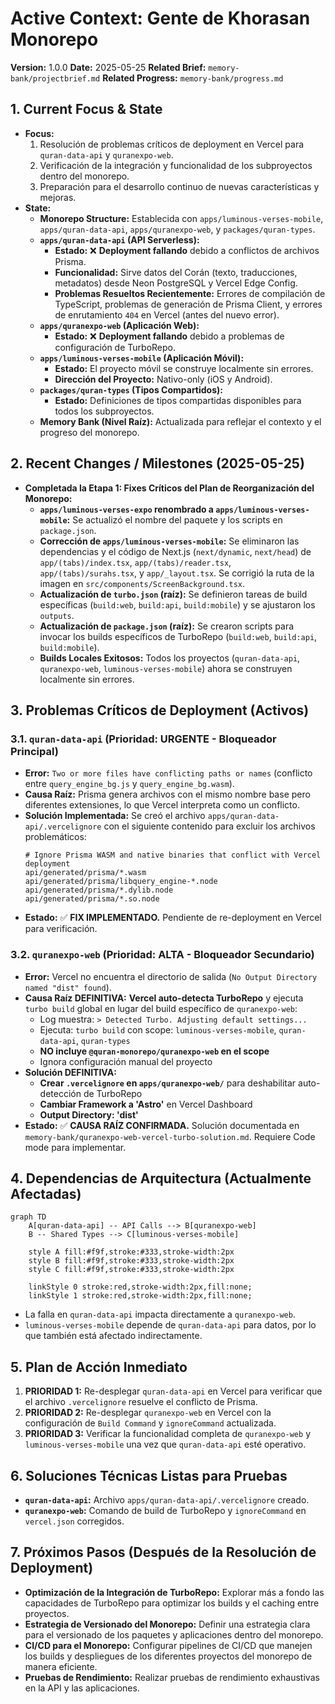 # Active Context: Gente de Khorasan Monorepo

**Version:** 1.0.0
**Date:** 2025-05-25
**Related Brief:** `memory-bank/projectbrief.md`
**Related Progress:** `memory-bank/progress.md`

## 1. Current Focus & State

-   **Focus:**
    1.  Resolución de problemas críticos de deployment en Vercel para `quran-data-api` y `quranexpo-web`.
    2.  Verificación de la integración y funcionalidad de los subproyectos dentro del monorepo.
    3.  Preparación para el desarrollo continuo de nuevas características y mejoras.
-   **State:**
    -   **Monorepo Structure:** Establecida con `apps/luminous-verses-mobile`, `apps/quran-data-api`, `apps/quranexpo-web`, y `packages/quran-types`.
    -   **`apps/quran-data-api` (API Serverless):**
        -   **Estado:** ❌ **Deployment fallando** debido a conflictos de archivos Prisma.
        -   **Funcionalidad:** Sirve datos del Corán (texto, traducciones, metadatos) desde Neon PostgreSQL y Vercel Edge Config.
        -   **Problemas Resueltos Recientemente:** Errores de compilación de TypeScript, problemas de generación de Prisma Client, y errores de enrutamiento `404` en Vercel (antes del nuevo error).
    -   **`apps/quranexpo-web` (Aplicación Web):**
        -   **Estado:** ❌ **Deployment fallando** debido a problemas de configuración de TurboRepo.
    -   **`apps/luminous-verses-mobile` (Aplicación Móvil):**
        -   **Estado:** El proyecto móvil se construye localmente sin errores.
        -   **Dirección del Proyecto:** Nativo-only (iOS y Android).
    -   **`packages/quran-types` (Tipos Compartidos):**
        -   **Estado:** Definiciones de tipos compartidas disponibles para todos los subproyectos.
    -   **Memory Bank (Nivel Raíz):** Actualizada para reflejar el contexto y el progreso del monorepo.

## 2. Recent Changes / Milestones (2025-05-25)

-   **Completada la Etapa 1: Fixes Críticos del Plan de Reorganización del Monorepo:**
    -   **`apps/luminous-verses-expo` renombrado a `apps/luminous-verses-mobile`:** Se actualizó el nombre del paquete y los scripts en `package.json`.
    -   **Corrección de `apps/luminous-verses-mobile`:** Se eliminaron las dependencias y el código de Next.js (`next/dynamic`, `next/head`) de `app/(tabs)/index.tsx`, `app/(tabs)/reader.tsx`, `app/(tabs)/surahs.tsx`, y `app/_layout.tsx`. Se corrigió la ruta de la imagen en `src/components/ScreenBackground.tsx`.
    -   **Actualización de `turbo.json` (raíz):** Se definieron tareas de build específicas (`build:web`, `build:api`, `build:mobile`) y se ajustaron los `outputs`.
    -   **Actualización de `package.json` (raíz):** Se crearon scripts para invocar los builds específicos de TurboRepo (`build:web`, `build:api`, `build:mobile`).
    -   **Builds Locales Exitosos:** Todos los proyectos (`quran-data-api`, `quranexpo-web`, `luminous-verses-mobile`) ahora se construyen localmente sin errores.

## 3. Problemas Críticos de Deployment (Activos)

### 3.1. `quran-data-api` (Prioridad: URGENTE - Bloqueador Principal)
-   **Error:** `Two or more files have conflicting paths or names` (conflicto entre `query_engine_bg.js` y `query_engine_bg.wasm`).
-   **Causa Raíz:** Prisma genera archivos con el mismo nombre base pero diferentes extensiones, lo que Vercel interpreta como un conflicto.
-   **Solución Implementada:** Se creó el archivo `apps/quran-data-api/.vercelignore` con el siguiente contenido para excluir los archivos problemáticos:
    ```
    # Ignore Prisma WASM and native binaries that conflict with Vercel deployment
    api/generated/prisma/*.wasm
    api/generated/prisma/libquery_engine-*.node
    api/generated/prisma/*.dylib.node
    api/generated/prisma/*.so.node
    ```
-   **Estado:** ✅ **FIX IMPLEMENTADO.** Pendiente de re-deployment en Vercel para verificación.

### 3.2. `quranexpo-web` (Prioridad: ALTA - Bloqueador Secundario)
-   **Error:** Vercel no encuentra el directorio de salida (`No Output Directory named "dist" found`).
-   **Causa Raíz DEFINITIVA:** **Vercel auto-detecta TurboRepo** y ejecuta `turbo build` global en lugar del build específico de `quranexpo-web`:
    -   Log muestra: `> Detected Turbo. Adjusting default settings...`
    -   Ejecuta: `turbo build` con scope: `luminous-verses-mobile`, `quran-data-api`, `quran-types`
    -   **NO incluye `@quran-monorepo/quranexpo-web` en el scope**
    -   Ignora configuración manual del proyecto
-   **Solución DEFINITIVA:**
    -   **Crear `.vercelignore` en `apps/quranexpo-web/`** para deshabilitar auto-detección de TurboRepo
    -   **Cambiar Framework a 'Astro'** en Vercel Dashboard
    -   **Output Directory: 'dist'**
-   **Estado:** ✅ **CAUSA RAÍZ CONFIRMADA.** Solución documentada en `memory-bank/quranexpo-web-vercel-turbo-solution.md`. Requiere Code mode para implementar.

## 4. Dependencias de Arquitectura (Actualmente Afectadas)
```mermaid
graph TD
    A[quran-data-api] -- API Calls --> B[quranexpo-web]
    B -- Shared Types --> C[luminous-verses-mobile]

    style A fill:#f9f,stroke:#333,stroke-width:2px
    style B fill:#f9f,stroke:#333,stroke-width:2px
    style C fill:#f9f,stroke:#333,stroke-width:2px

    linkStyle 0 stroke:red,stroke-width:2px,fill:none;
    linkStyle 1 stroke:red,stroke-width:2px,fill:none;
```
-   La falla en `quran-data-api` impacta directamente a `quranexpo-web`.
-   `luminous-verses-mobile` depende de `quran-data-api` para datos, por lo que también está afectado indirectamente.

## 5. Plan de Acción Inmediato
1.  **PRIORIDAD 1:** Re-desplegar `quran-data-api` en Vercel para verificar que el archivo `.vercelignore` resuelve el conflicto de Prisma.
2.  **PRIORIDAD 2:** Re-desplegar `quranexpo-web` en Vercel con la configuración de `Build Command` y `ignoreCommand` actualizada.
3.  **PRIORIDAD 3:** Verificar la funcionalidad completa de `quranexpo-web` y `luminous-verses-mobile` una vez que `quran-data-api` esté operativo.

## 6. Soluciones Técnicas Listas para Pruebas
-   **`quran-data-api`:** Archivo `apps/quran-data-api/.vercelignore` creado.
-   **`quranexpo-web`:** Comando de build de TurboRepo y `ignoreCommand` en `vercel.json` corregidos.

## 7. Próximos Pasos (Después de la Resolución de Deployment)
-   **Optimización de la Integración de TurboRepo:** Explorar más a fondo las capacidades de TurboRepo para optimizar los builds y el caching entre proyectos.
-   **Estrategia de Versionado del Monorepo:** Definir una estrategia clara para el versionado de los paquetes y aplicaciones dentro del monorepo.
-   **CI/CD para el Monorepo:** Configurar pipelines de CI/CD que manejen los builds y despliegues de los diferentes proyectos del monorepo de manera eficiente.
-   **Pruebas de Rendimiento:** Realizar pruebas de rendimiento exhaustivas en la API y las aplicaciones.